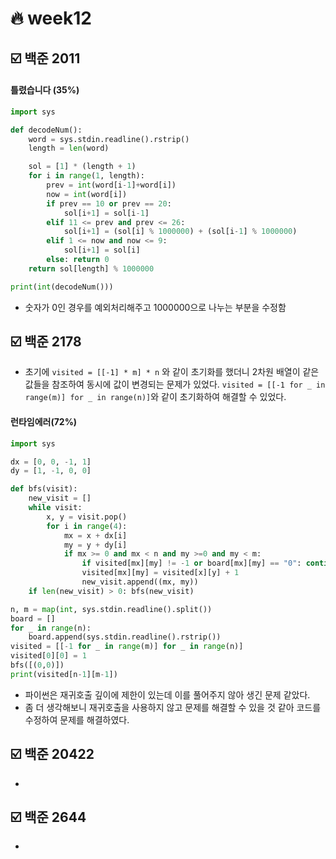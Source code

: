 # :fire: week12

## :ballot_box_with_check: 백준 2011

#### 틀렸습니다 (35%)

```python
import sys

def decodeNum():
    word = sys.stdin.readline().rstrip()
    length = len(word)

    sol = [1] * (length + 1)
    for i in range(1, length):
        prev = int(word[i-1]+word[i])
        now = int(word[i])
        if prev == 10 or prev == 20:
            sol[i+1] = sol[i-1]
        elif 11 <= prev and prev <= 26:
            sol[i+1] = (sol[i] % 1000000) + (sol[i-1] % 1000000)
        elif 1 <= now and now <= 9:
            sol[i+1] = sol[i]
        else: return 0
    return sol[length] % 1000000

print(int(decodeNum()))
```

- 숫자가 0인 경우를 예외처리해주고 1000000으로 나누는 부분을 수정함

## :ballot_box_with_check: 백준 2178

- 초기에 `visited = [[-1] * m] * n` 와 같이 초기화를 했더니 2차원 배열이 같은 값들을 참조하여 동시에 값이 변경되는 문제가 있었다. `visited = [[-1 for _ in range(m)] for _ in range(n)]`와 같이 초기화하여 해결할 수 있었다.

#### 런타임에러(72%)

```python
import sys

dx = [0, 0, -1, 1]
dy = [1, -1, 0, 0]

def bfs(visit):
    new_visit = []
    while visit:
        x, y = visit.pop()
        for i in range(4):
            mx = x + dx[i]
            my = y + dy[i]
            if mx >= 0 and mx < n and my >=0 and my < m:
                if visited[mx][my] != -1 or board[mx][my] == "0": continue
                visited[mx][my] = visited[x][y] + 1
                new_visit.append((mx, my))
    if len(new_visit) > 0: bfs(new_visit)

n, m = map(int, sys.stdin.readline().split())
board = []
for _ in range(n):
    board.append(sys.stdin.readline().rstrip())
visited = [[-1 for _ in range(m)] for _ in range(n)]
visited[0][0] = 1
bfs([(0,0)])
print(visited[n-1][m-1])
```

- 파이썬은 재귀호출 깊이에 제한이 있는데 이를 풀어주지 않아 생긴 문제 같았다.
- 좀 더 생각해보니 재귀호출을 사용하지 않고 문제를 해결할 수 있을 것 같아 코드를 수정하여 문제를 해결하였다.

## :ballot_box_with_check: 백준 20422

-

## :ballot_box_with_check: 백준 2644

-
